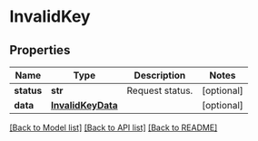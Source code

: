 # InvalidKey

## Properties
Name | Type | Description | Notes
------------ | ------------- | ------------- | -------------
**status** | **str** | Request status. | [optional] 
**data** | [**InvalidKeyData**](InvalidKeyData.md) |  | [optional] 

[[Back to Model list]](../README.md#documentation-for-models) [[Back to API list]](../README.md#documentation-for-api-endpoints) [[Back to README]](../README.md)


